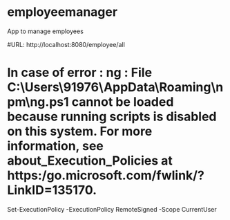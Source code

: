 # employeemanager
App to manage employees

#URL:
http://localhost:8080/employee/all

# In case of error : ng : File C:\Users\91976\AppData\Roaming\npm\ng.ps1 cannot be loaded because running scripts is disabled on this system. For more information, see about_Execution_Policies at https:/go.microsoft.com/fwlink/?LinkID=135170.

Set-ExecutionPolicy -ExecutionPolicy RemoteSigned -Scope CurrentUser
